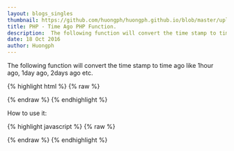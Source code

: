 ```yaml
---
layout: blogs_singles
thumbnail: https://github.com/huongph/huongph.github.io/blob/master/uploads/img/banner-embed-youtube.png?raw=true
title: PHP - Time Ago PHP Function.
description:  The following function will convert the time stamp to time ago like 1hour ago, 1day ago, 2days ago etc.
date: 18 Oct 2016
author: Huongph
---
```


The following function will convert the time stamp to time ago like 1hour ago, 1day ago, 2days ago etc.

{% highlight html %}
{% raw %}
<?php
	function timeAgo($time_ago){
		$cur_time 	= time();
		$time_elapsed 	= $cur_time - $time_ago;
		$seconds 	= $time_elapsed ;
		$minutes 	= round($time_elapsed / 60 );
		$hours 		= round($time_elapsed / 3600);
		$days 		= round($time_elapsed / 86400 );
		$weeks 		= round($time_elapsed / 604800);
		$months 	= round($time_elapsed / 2600640 );
		$years 		= round($time_elapsed / 31207680 );
		// Seconds
		if($seconds <= 60){
			echo "$seconds seconds ago";
		}
		//Minutes
		else if($minutes <=60){
			if($minutes==1){
				echo "one minute ago";
			}
			else{
				echo "$minutes minutes ago";
			}
		}
		//Hours
		else if($hours <=24){
			if($hours==1){
				echo "an hour ago";
			}else{
				echo "$hours hours ago";
			}
		}
		//Days
		else if($days <= 7){
			if($days==1){
				echo "yesterday";
			}else{
				echo "$days days ago";
			}
		}
		//Weeks
		else if($weeks <= 4.3){
			if($weeks==1){
				echo "a week ago";
			}else{
				echo "$weeks weeks ago";
			}
		}
		//Months
		else if($months <=12){
			if($months==1){
				echo "a month ago";
			}else{
				echo "$months months ago";
			}
		}
		//Years
		else{
			if($years==1){
				echo "one year ago";
			}else{
				echo "$years years ago";
			}
		}
	}

?>

{% endraw %}
{% endhighlight %}

How to use it:

{% highlight javascript %}
{% raw %}
   <?php
	  $curenttime="2013-07-10 09:09:09";
	  $time_ago =strtotime($curenttime);
	  echo timeAgo($time_ago);
  ?>
{% endraw %}
{% endhighlight %}


